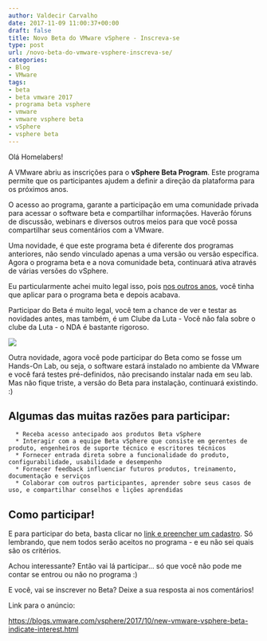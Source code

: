 ```yaml
---
author: Valdecir Carvalho
date: 2017-11-09 11:00:37+00:00
draft: false
title: Novo Beta do VMware vSphere - Inscreva-se
type: post
url: /novo-beta-do-vmware-vsphere-inscreva-se/
categories:
- Blog
- VMware
tags:
- beta
- beta vmware 2017
- programa beta vsphere
- vmware
- vmware vsphere beta
- vSphere
- vsphere beta
---
```


Olá Homelabers!

A VMware abriu as inscrições para o **vSphere Beta Program**. Este programa permite que os participantes ajudem a definir a direção da plataforma para os próximos anos.

O acesso ao programa, garante a participação em uma comunidade privada para acessar o software beta e compartilhar informações. Haverão fóruns de discussão, webinars e diversos outros meios para que você possa compartilhar seus comentários com a VMware.

Uma novidade, é que este programa beta é diferente dos programas anteriores, não sendo vinculado apenas a uma versão ou versão específica. Agora o programa beta e a nova comunidade beta, continuará ativa através de várias versões do vSphere.

Eu particularmente achei muito legal isso, pois [nos outros anos](http://homelaber.com.br/programa-vsphere-beta-tester/), você tinha que aplicar para o programa beta e depois acabava.

Participar do Beta é muito legal, você tem a chance de ver e testar as novidades antes, mas também, é um Clube da Luta - Você não fala sobre o clube da Luta - o NDA é bastante rigoroso.

![](/imagens/2017/11/VSPHERE-BETA-FIRST-RULE.jpg)


Outra novidade, agora você pode participar do Beta como se fosse um Hands-On Lab, ou seja, o software estará instalado no ambiente da VMware e você fará testes pré-definidos, não precisando instalar nada em seu lab. Mas não fique triste, a versão do Beta para instalação, continuará existindo. :)



## Algumas das muitas razões para participar:






      * Receba acesso antecipado aos produtos Beta vSphere
      * Interagir com a equipe Beta vSphere que consiste em gerentes de produto, engenheiros de suporte técnico e escritores técnicos
      * Fornecer entrada direta sobre a funcionalidade do produto, configurabilidade, usabilidade e desempenho
      * Fornecer feedback influenciar futuros produtos, treinamento, documentação e serviços
      * Colaborar com outros participantes, aprender sobre seus casos de uso, e compartilhar conselhos e lições aprendidas




## Como participar!



E para participar do beta, basta clicar no [link e preencher um cadastro](http://learn.vmware.com/43478_vSphere_Beta_Reg). Só lembrando, que nem todos serão aceitos no programa - e eu não sei quais são os critérios.

Achou interessante? Então vai lá participar... só que você não pode me contar se entrou ou não no programa :)

E você, vai se inscrever no Beta? Deixe a sua resposta ai nos comentários!

Link para o anúncio:

https://blogs.vmware.com/vsphere/2017/10/new-vmware-vsphere-beta-indicate-interest.html
